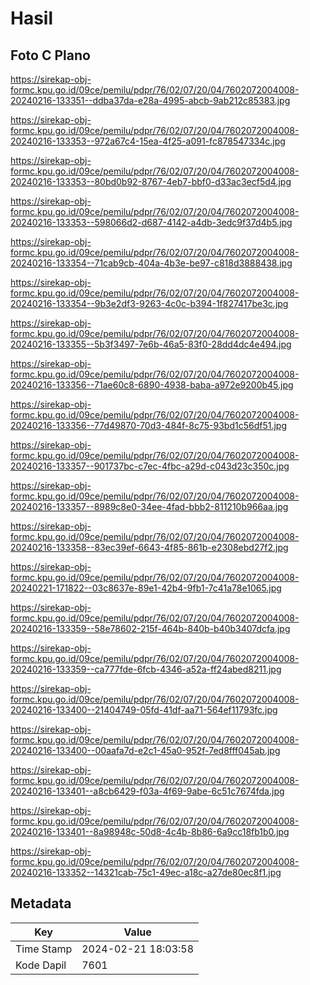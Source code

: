 # Hasil

## Foto C Plano

https://sirekap-obj-formc.kpu.go.id/09ce/pemilu/pdpr/76/02/07/20/04/7602072004008-20240216-133351--ddba37da-e28a-4995-abcb-9ab212c85383.jpg

https://sirekap-obj-formc.kpu.go.id/09ce/pemilu/pdpr/76/02/07/20/04/7602072004008-20240216-133353--972a67c4-15ea-4f25-a091-fc878547334c.jpg

https://sirekap-obj-formc.kpu.go.id/09ce/pemilu/pdpr/76/02/07/20/04/7602072004008-20240216-133353--80bd0b92-8767-4eb7-bbf0-d33ac3ecf5d4.jpg

https://sirekap-obj-formc.kpu.go.id/09ce/pemilu/pdpr/76/02/07/20/04/7602072004008-20240216-133353--598066d2-d687-4142-a4db-3edc9f37d4b5.jpg

https://sirekap-obj-formc.kpu.go.id/09ce/pemilu/pdpr/76/02/07/20/04/7602072004008-20240216-133354--71cab9cb-404a-4b3e-be97-c818d3888438.jpg

https://sirekap-obj-formc.kpu.go.id/09ce/pemilu/pdpr/76/02/07/20/04/7602072004008-20240216-133354--9b3e2df3-9263-4c0c-b394-1f827417be3c.jpg

https://sirekap-obj-formc.kpu.go.id/09ce/pemilu/pdpr/76/02/07/20/04/7602072004008-20240216-133355--5b3f3497-7e6b-46a5-83f0-28dd4dc4e494.jpg

https://sirekap-obj-formc.kpu.go.id/09ce/pemilu/pdpr/76/02/07/20/04/7602072004008-20240216-133356--71ae60c8-6890-4938-baba-a972e9200b45.jpg

https://sirekap-obj-formc.kpu.go.id/09ce/pemilu/pdpr/76/02/07/20/04/7602072004008-20240216-133356--77d49870-70d3-484f-8c75-93bd1c56df51.jpg

https://sirekap-obj-formc.kpu.go.id/09ce/pemilu/pdpr/76/02/07/20/04/7602072004008-20240216-133357--901737bc-c7ec-4fbc-a29d-c043d23c350c.jpg

https://sirekap-obj-formc.kpu.go.id/09ce/pemilu/pdpr/76/02/07/20/04/7602072004008-20240216-133357--8989c8e0-34ee-4fad-bbb2-811210b966aa.jpg

https://sirekap-obj-formc.kpu.go.id/09ce/pemilu/pdpr/76/02/07/20/04/7602072004008-20240216-133358--83ec39ef-6643-4f85-861b-e2308ebd27f2.jpg

https://sirekap-obj-formc.kpu.go.id/09ce/pemilu/pdpr/76/02/07/20/04/7602072004008-20240221-171822--03c8637e-89e1-42b4-9fb1-7c41a78e1065.jpg

https://sirekap-obj-formc.kpu.go.id/09ce/pemilu/pdpr/76/02/07/20/04/7602072004008-20240216-133359--58e78602-215f-464b-840b-b40b3407dcfa.jpg

https://sirekap-obj-formc.kpu.go.id/09ce/pemilu/pdpr/76/02/07/20/04/7602072004008-20240216-133359--ca777fde-6fcb-4346-a52a-ff24abed8211.jpg

https://sirekap-obj-formc.kpu.go.id/09ce/pemilu/pdpr/76/02/07/20/04/7602072004008-20240216-133400--21404749-05fd-41df-aa71-564ef11793fc.jpg

https://sirekap-obj-formc.kpu.go.id/09ce/pemilu/pdpr/76/02/07/20/04/7602072004008-20240216-133400--00aafa7d-e2c1-45a0-952f-7ed8fff045ab.jpg

https://sirekap-obj-formc.kpu.go.id/09ce/pemilu/pdpr/76/02/07/20/04/7602072004008-20240216-133401--a8cb6429-f03a-4f69-9abe-6c51c7674fda.jpg

https://sirekap-obj-formc.kpu.go.id/09ce/pemilu/pdpr/76/02/07/20/04/7602072004008-20240216-133401--8a98948c-50d8-4c4b-8b86-6a9cc18fb1b0.jpg

https://sirekap-obj-formc.kpu.go.id/09ce/pemilu/pdpr/76/02/07/20/04/7602072004008-20240216-133352--14321cab-75c1-49ec-a18c-a27de80ec8f1.jpg


## Metadata

| Key        | Value               |
| ---------- | ------------------- |
| Time Stamp | 2024-02-21 18:03:58 |
| Kode Dapil | 7601                |



